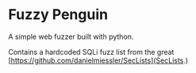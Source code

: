 # Fuzzy Penguin

A simple web fuzzer built with python.

Contains a hardcoded SQLi fuzz list from the great [https://github.com/danielmiessler/SecLists](SecLists.)